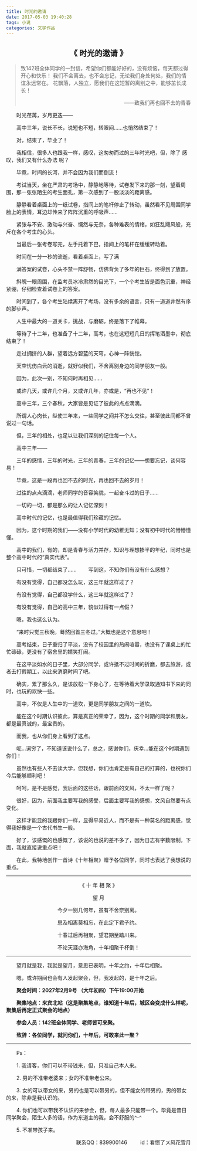 ```yaml
---
title: 时光的邀请
date: 2017-05-03 19:40:28
tags: 小说
categories: 文学作品
---
```

## <center>《 时光的邀请 》</center>

>致142班全体同学的一封信，希望你们都能好好的，没有烦恼，每天都过得开心和快乐！
我们不会离去，也不会忘记，无论我们身处何处，我们的情谊永远常在。
花飘落，人独立，愿我们在这短暂的离别之中，能够茁长成长！<p align="right">——致我们再也回不去的青春<p>

<!-- more -->

&emsp;&emsp;时光荏苒，岁月更迭——

&emsp;&emsp;高中三年，说长不长，说短也不短，转眼间……也悄然结束了！

&emsp;&emsp;对，结束了，毕业了！

&emsp;&emsp;我相信，很多人也跟我一样，感叹，这匆匆而过的三年时光吧，但，除了 感叹，我们又有什么办法 呢？

&emsp;&emsp;毕竟，时间的长河，并不会因为我们而倒流！

&emsp;&emsp;考试当天，坐在严肃的考场中，静静地等待，试卷发下来的那一刻，望着周围，那一张张陌生的考生面孔，第一次感到了一股淡淡的距离感。

&emsp;&emsp;静静看着桌面上的一纸试卷，指间上的笔杆停止了转动，虽然看不见周围同学脸上的表情，耳边却传来了阵阵沉重的呼吸声……

&emsp;&emsp;紧张与不安、激动与兴奋、慨然与无奈，各种难表的情绪，如狂乱飓风般，充斥在各个考生的心头。

&emsp;&emsp;当最后一张考卷写完，左手托着下巴，指间上的笔杆在缓缓转动着。

&emsp;&emsp;时间在一分一秒的流逝，看着桌面上，写了满

&emsp;&emsp;满答案的试卷，心头不禁一阵舒畅，仿佛背负了多年的巨石，终得到了放置。

&emsp;&emsp;斜睨一眼周围，在监考员冰冷肃然的目光下，一个个考生皆是面色沉重，神经紧绷，仔细检查着试卷上的答案。

&emsp;&emsp;时间到了，各个考生陆续离开了考场，没有多余的语言，只有一道道井然有序的脚步声。

&emsp;&emsp;人生中最大的一道关卡，挑战，与磨砺，终是落下了帷幕。

&emsp;&emsp;等待了十二年，也准备了十二年，高考，也在这短短几日的挥笔洒墨中，彻底结束了！

&emsp;&emsp;走过拥挤的人群，望着远方碧蓝的天穹，心神一阵恍惚。

&emsp;&emsp;天空忧伤白云的消逝，就好似我们，不舍离别身边的同学朋友一般。

&emsp;&emsp;因为，此次一别，不知何时再相见……

&emsp;&emsp;或许几天，或许几个月，又或许几年，亦或是，“再也不见”！

&emsp;&emsp;高中三年，三个春秋，大家皆是见证了彼此的点点滴滴。

&emsp;&emsp;所谓人心肉长，纵使三年来，一些同学之间并不怎么交往，甚至彼此间都不曾说过一句话。

&emsp;&emsp;但，三年的相处，也足以让我们深刻的记住每一个人。

&emsp;&emsp;高中三年——

&emsp;&emsp;三年的感情，三年的时光，三年的青春，三年的记忆——想要忘记，谈何容易！

&emsp;&emsp;毕竟，这是一段再也回不去的时光，再也回不去的岁月！

&emsp;&emsp;过往的点点滴滴，老师同学的音容笑貌，一起奋斗过的日子……

&emsp;&emsp;一切的一切，都是那么的让人记忆深刻！

&emsp;&emsp;高中时代的记忆，也是最值得我们珍藏的记忆。

&emsp;&emsp;因为，这个时期的我们——没有小学时代的幼稚无知；没有初中时代的懵懵懂懂。

&emsp;&emsp;高中的我们，有的，却是青春与活力并存，知识与理想掺半的年纪，同时也是整个高中时代的“真实代表”。

&emsp;&emsp;只可惜，一切都结束了……
&emsp;&emsp;写到这，不知你们有没有什么感想？

&emsp;&emsp;有没有觉得，自己都没怎么玩，这三年就这样过了？

&emsp;&emsp;有没有觉得，自己都没学什么，这三年就这样过了？

&emsp;&emsp;有没有觉得，自己的高中三年，貌似过得有一点假？

&emsp;&emsp;嗯，我也这么认为。

&emsp;&emsp;“来时只觉三秋晚，蓦然回首三冬过。”大概也是这个意思吧！

&emsp;&emsp;高考结束，日子重归了平淡，没有了校园里的热闹喧嚣，也没有了课桌上的忙忙碌碌，更没有了宿舍里的嬉笑打闹。

&emsp;&emsp;在这平淡如水的日子里，大部分同学，或许抵不过时间的折磨，都去旅游，或者去打假期工，以此来消磨时间了吧。

&emsp;&emsp;确实，累了那么久，是该放松一下身心了，在等待着大学录取通知书下来的同时，也玩的欢快一些。

&emsp;&emsp;高中，不仅是人生中的一道坎，更是同学朋友之间的一道坎。

&emsp;&emsp;能在这个时期认识彼此，算是真正的荣幸了，因为，这个时期的同学和朋友，都是最真诚的，最宝贵的。

&emsp;&emsp;而我，也从你们身上看到了这点。

&emsp;&emsp;呃…词穷了，不知道该说什么了，总之，感谢你们，庆幸…能在这个时期遇到你们！

&emsp;&emsp;虽然也有些人不去读大学，但我想，你们也肯定是有自己的打算的，也祝你们今后能够顺利吧！

&emsp;&emsp;呵呵，是不是感觉，我后面的这些话，跟前面的文风，不太一样了呢？

&emsp;&emsp;很好，因为，前面我主要写我的感受，后面主要写我的感想，文风自然要有点变化。

&emsp;&emsp;这样才能显的我跟你们一样，显得平易近人，而不是有一种莫名的距离感，觉得我好像是一个古代书生一般。

&emsp;&emsp;好了，该感慨的也感慨了，该说的也说的差不多了，因为日志有字数限制，下面，我就直接说重点吧！

&emsp;&emsp;在此，我特地创作一首诗《十年相聚》赠予各位同学，同时也表达了我想说的重点。

---
<center>
《 十 年 相 聚 》

望 月

今夕一别几何年，虽有不舍奈别离。

思及相离莫相忘，在此定下君子约。

十春过后再相聚，望君期至踏川来。

不论天涯亦海角，十年相聚千杯倒！

</center>

---

&emsp;&emsp;望月就是我，我就是望月，意思已表明，十年之约，十年后相聚。

&emsp;&emsp;嗯，或许期间也会有人发起聚会，但，我发起的，是十年之后。
  
&emsp;&emsp;<strong>聚会时间：2027年2月9号 （大年初四）下午19:00开始</strong>

&emsp;&emsp;<strong>聚集地点：来宾北站（这是聚集地点，谁知道十年后，城区会变成什么样呢，聚集后再定正式聚会的地点）</strong>

&emsp;&emsp;<strong>参会人员：142班全体同学、老师皆可来聚。</strong>

&emsp;&emsp;<strong>致辞：各位同学，就问你们，十年后，可敢来此一聚？</strong>

---

&emsp;&emsp;Ps：

&emsp;&emsp;1.	我请客，你们可以不带钱来，但，只准自己本人来。

&emsp;&emsp;2.	男的不准带老婆来；女的不准带老公来。

&emsp;&emsp;3.	女的可以带女的来，男的也是可以带男的，但不能女的带男的，男的带女的来，除非是我认识的。

&emsp;&emsp;4.	你们也可以带我不认识的来参会，但，每人最多只能带一个。毕竟是昔日同学聚会，陌生人多的话，作为东道主的我，会不舒服的^-^

&emsp;&emsp;5.	不准带孩子来。

<p align="right">联系QQ：839900146 &emsp;&emsp; id：看惯了〤风花雪月 </p>


